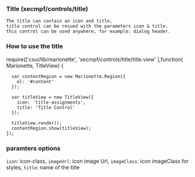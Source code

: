 ### Title (xecmpf/controls/title)

    The title can contain an icon and title,
    title control can be resued with the parameters icon & title.
    this control can be used anywhere, for example: dialog header.
    
### How to use the title

require(['csui/lib/marionette', 'xecmpf/controls/title/title.view'
    ],function( Marionette, TitleView) {
    
      var contentRegion = new Marionette.Region({
        el: '#content'
      });

      var titleView = new TitleView({
        icon: 'title-assignments',
        title: 'Title Control'
      });
      
      titleView.render();
      contentRegion.show(titleView);
    });

### paramters options

`icon`: icon-class,
`imageUrl`: icon image Url,
`imageClass`: icon imageClass for styles,
`title`: name of the title
